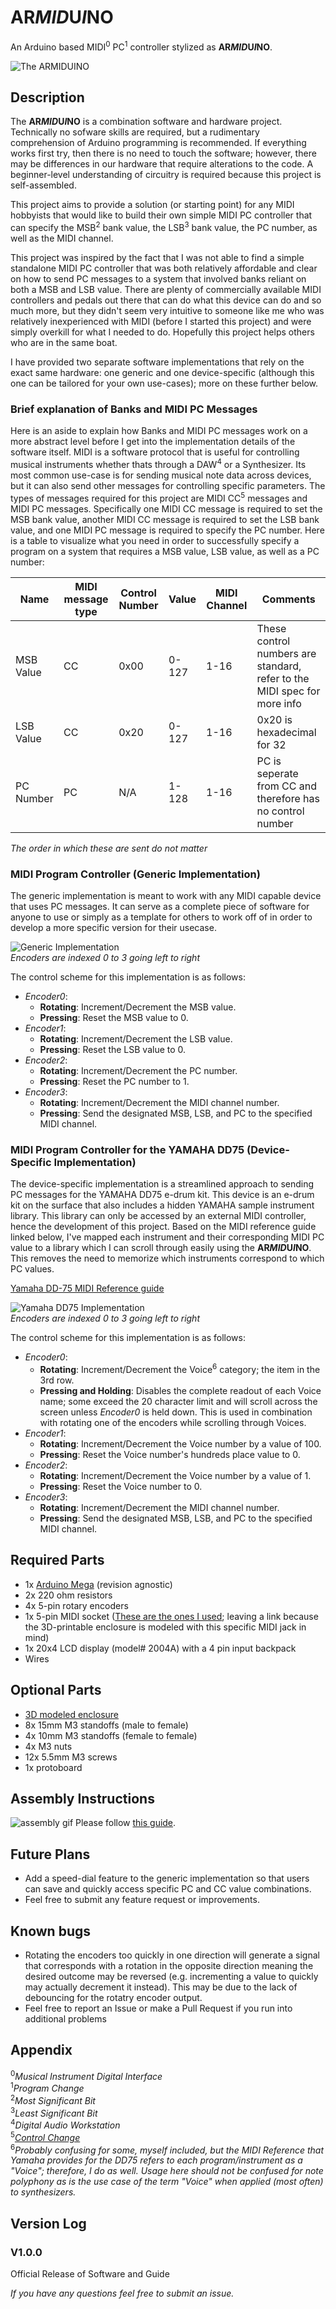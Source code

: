 # **AR*MID*U*I*NO**

An Arduino based MIDI<sup>0</sup> PC<sup>1</sup> controller stylized as **AR*MID*U*I*NO**.

![The ARMIDUINO](images/Armiduino_black_background.jpg)

## Description

The **AR*MID*U*I*NO** is a combination software and hardware project. Technically no sofware skills are required, but a rudimentary comprehension of Arduino programming is recommended. If everything works first try, then there is no need to touch the software; however, there may be differences in our hardware that require alterations to the code. A beginner-level understanding of circuitry is required because this project is self-assembled.

This project aims to provide a solution (or starting point) for any MIDI hobbyists that would like to build their own simple MIDI PC controller that can specify the MSB<sup>2</sup> bank value, the LSB<sup>3</sup> bank value, the PC number, as well as the MIDI channel.

This project was inspired by the fact that I was not able to find a simple standalone MIDI PC controller that was both relatively affordable and clear on how to send PC messages to a system that involved banks reliant on both a MSB and LSB value. There are plenty of commercially available MIDI controllers and pedals out there that can do what this device can do and so much more, but they didn't seem very intuitive to someone like me who was relatively inexperienced with MIDI (before I started this project) and were simply overkill for what I needed to do. Hopefully this project helps others who are in the same boat. 

I have provided two separate software implementations that rely on the exact same hardware: one generic and one device-specific (although this one can be tailored for your own use-cases); more on these further below.

### Brief explanation of Banks and MIDI PC Messages

Here is an aside to explain how Banks and MIDI PC messages work on a more abstract level before I get into the implementation details of the software itself. MIDI is a software protocol that is useful for controlling musical instruments whether thats through a DAW<sup>4</sup> or a Synthesizer. Its most common use-case is for sending musical note data across devices, but it can also send other messages for controlling specific parameters. The types of messages required for this project are MIDI CC<sup>5</sup> messages and MIDI PC messages. Specifically one MIDI CC message is required to set the MSB bank value, another MIDI CC message is required to set the LSB bank value, and one MIDI PC message is required to specify the PC number. Here is a table to visualize what you need in order to successfully specify a program on a system that requires a MSB value, LSB value, as well as a PC number:

| Name      | MIDI message type | Control Number | Value | MIDI Channel | Comments                                                                 |
|-----------|-------------------|----------------|-------|--------------|--------------------------------------------------------------------------|
| MSB Value | CC                | 0x00           | 0-127 | 1-16         | These control numbers are standard, refer to the MIDI spec for more info |
| LSB Value | CC                | 0x20           | 0-127 | 1-16         | 0x20 is hexadecimal for 32                                               |
| PC Number | PC                | N/A            | 1-128 | 1-16         | PC is seperate from CC and therefore has no control number               |

*The order in which these are sent do not matter*


### MIDI Program Controller (Generic Implementation)

The generic implementation is meant to work with any MIDI capable device that uses PC messages. It can serve as a complete piece of software for anyone to use or simply as a template for others to work off of in order to develop a more specific version for their usecase.

![Generic Implementation](images/generic_implementation.jpg) \
*Encoders are indexed 0 to 3 going left to right*

The control scheme for this implementation is as follows:

- *Encoder0*:
  - **Rotating**: Increment/Decrement the MSB value.
  - **Pressing**: Reset the MSB value to 0.
- *Encoder1*:
  - **Rotating**: Increment/Decrement the LSB value.
  - **Pressing**: Reset the LSB value to 0.
- *Encoder2*:
  - **Rotating**: Increment/Decrement the PC number.
  - **Pressing**: Reset the PC number to 1.
- *Encoder3*:
  - **Rotating**: Increment/Decrement the MIDI channel number.
  - **Pressing**: Send the designated MSB, LSB, and PC to the specified MIDI channel.

### MIDI Program Controller for the YAMAHA DD75 (Device-Specific Implementation)

The device-specific implementation is a streamlined approach to sending PC messages for the YAMAHA DD75 e-drum kit. This device is an e-drum kit on the surface that also includes a hidden YAMAHA sample instrument library. This library can only be accessed by an external MIDI controller, hence the development of this project. Based on the MIDI reference guide linked below, I've mapped each instrument and their corresponding MIDI PC value to a library which I can scroll through easily using the **AR*MID*U*I*NO**. This removes the need to memorize which instruments correspond to which PC values.

[Yamaha DD-75 MIDI Reference guide](https://usa.yamaha.com/files/download/other_assets/3/892623/dd75_en_mr_a0_web.pdf)

![Yamaha DD75 Implementation](images/Yamaha_DD75_implementation.jpg) \
*Encoders are indexed 0 to 3 going left to right*

The control scheme for this implementation is as follows:

- *Encoder0*:
  - **Rotating**: Increment/Decrement the Voice<sup>6</sup> category; the item in the 3rd row.
  - **Pressing and Holding**: Disables the complete readout of each Voice name; some exceed the 20 character limit and will scroll across the screen unless *Encoder0* is held down. This is used in combination with rotating one of the encoders while scrolling through Voices.
- *Encoder1*:
  - **Rotating**: Increment/Decrement the Voice number by a value of 100.
  - **Pressing**: Reset the Voice number's hundreds place value to 0.
- *Encoder2*:
  - **Rotating**: Increment/Decrement the Voice number by a value of 1.
  - **Pressing**: Reset the Voice number to 0.
- *Encoder3*:
  - **Rotating**: Increment/Decrement the MIDI channel number.
  - **Pressing**: Send the designated MSB, LSB, and PC to the specified MIDI channel.

## Required Parts

- 1x [Arduino Mega](https://store-usa.arduino.cc/products/arduino-mega-2560-rev3?selectedStore=us) (revision agnostic)
- 2x 220 ohm resistors
- 4x 5-pin rotary encoders
- 1x 5-pin MIDI socket ([These are the ones I used](https://www.amazon.com/gp/product/B01GBT9RC0?psc=1); leaving a link because the 3D-printable enclosure is modeled with this specific MIDI jack in mind)
- 1x 20x4 LCD display (model# 2004A) with a 4 pin input backpack
- Wires

## Optional Parts

- [3D modeled enclosure](https://www.thingiverse.com/thing:6542581)
- 8x 15mm M3 standoffs (male to female)
- 4x 10mm M3 standoffs (female to female)
- 4x M3 nuts
- 12x 5.5mm M3 screws
- 1x protoboard

## Assembly Instructions

![assembly gif](images/Assembly.gif)
Please follow [this guide](Assembly_Instructions.md).

## Future Plans

- Add a speed-dial feature to the generic implementation so that users can save and quickly access specific PC and CC value combinations.
- Feel free to submit any feature request or improvements.

## Known bugs

- Rotating the encoders too quickly in one direction will generate a signal that corresponds with a rotation in the opposite direction meaning the desired outcome may be reversed (e.g. incrementing a value to quickly may actually decrement it instead). This may be due to the lack of debouncing for the rotatry encoder output.
- Feel free to report an Issue or make a Pull Request if you run into additional problems

## Appendix
<sup>0</sup>*Musical Instrument Digital Interface* \
<sup>1</sup>*Program Change* \
<sup>2</sup>*Most Significant Bit* \
<sup>3</sup>*Least Significant Bit* \
<sup>4</sup>*Digital Audio Workstation* \
<sup>5</sup>[*Control Change*](https://www.midi.org/specifications-old/item/table-3-control-change-messages-data-bytes-2) \
<sup>6</sup>*Probably confusing for some, myself included, but the MIDI Reference that Yamaha provides for the DD75 refers to each program/instrument as a "Voice"; therefore, I do as well. Usage here should not be confused for note polyphony as is the use case of the term "Voice" when applied (most often) to synthesizers.*

## Version Log

### V1.0.0
Official Release of Software and Guide

*If you have any questions feel free to submit an issue.*